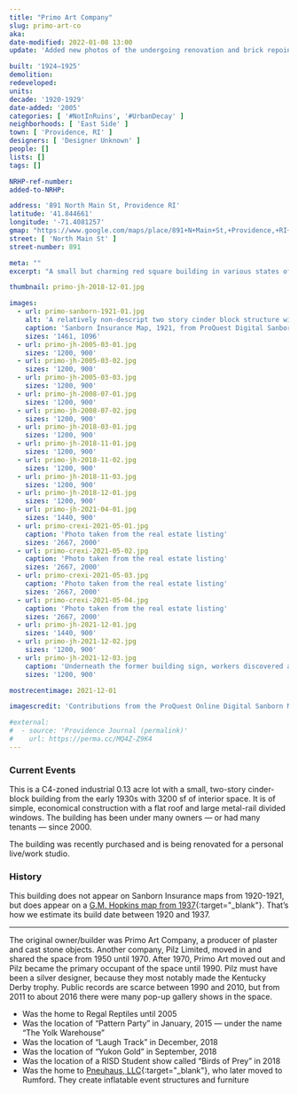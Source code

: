 ```yaml
---
title: "Primo Art Company"
slug: primo-art-co
aka:
date-modified: 2022-01-08 13:00
update: 'Added new photos of the undergoing renovation and brick repointing work'

built: '1924–1925'
demolition:
redeveloped:
units:
decade: '1920-1929'
date-added: '2005'
categories: [ '#NotInRuins', '#UrbanDecay' ]
neighborhoods: [ 'East Side' ]
town: [ 'Providence, RI' ]
designers: [ 'Designer Unknown' ]
people: []
lists: []
tags: []

NRHP-ref-number:
added-to-NRHP:

address: '891 North Main St, Providence RI'
latitude: '41.844661'
longitude: '-71.4081257'
gmap: "https://www.google.com/maps/place/891+N+Main+St,+Providence,+RI+02904/@41.844661,-71.4081257,17z/data=!3m1!4b1!4m5!3m4!1s0x89e444dd86c3ec23:0xb49a0247e4eefd7a!8m2!3d41.844661!4d-71.405937"
street: [ 'North Main St' ]
street-number: 891

meta: ""
excerpt: "A small but charming red square building in various states of repair and neglect over the years"

thumbnail: primo-jh-2018-12-01.jpg

images:
  - url: primo-sanborn-1921-01.jpg
    alt: 'A relatively non-descript two story cinder block structure with large second-story, steel frame windows. No ornamentation aside from a hand-painted sign on the middle of the facade reading “891 North Main Street”. First floor window opening have all been bricked in.'
    caption: 'Sanborn Insurance Map, 1921, from ProQuest Digital Sanborn Maps via the Providence Public Library'
    sizes: '1461, 1096'
  - url: primo-jh-2005-03-01.jpg
    sizes: '1200, 900'
  - url: primo-jh-2005-03-02.jpg
    sizes: '1200, 900'
  - url: primo-jh-2005-03-03.jpg
    sizes: '1200, 900'
  - url: primo-jh-2008-07-01.jpg
    sizes: '1200, 900'
  - url: primo-jh-2008-07-02.jpg
    sizes: '1200, 900'
  - url: primo-jh-2018-03-01.jpg
    sizes: '1200, 900'
  - url: primo-jh-2018-11-01.jpg
    sizes: '1200, 900'
  - url: primo-jh-2018-11-02.jpg
    sizes: '1200, 900'
  - url: primo-jh-2018-11-03.jpg
    sizes: '1200, 900'
  - url: primo-jh-2018-12-01.jpg
    sizes: '1200, 900'
  - url: primo-jh-2021-04-01.jpg
    sizes: '1440, 900'
  - url: primo-crexi-2021-05-01.jpg
    caption: 'Photo taken from the real estate listing'
    sizes: '2667, 2000'
  - url: primo-crexi-2021-05-02.jpg
    caption: 'Photo taken from the real estate listing'
    sizes: '2667, 2000'
  - url: primo-crexi-2021-05-03.jpg
    caption: 'Photo taken from the real estate listing'
    sizes: '2667, 2000'
  - url: primo-crexi-2021-05-04.jpg
    caption: 'Photo taken from the real estate listing'
    sizes: '2667, 2000'
  - url: primo-jh-2021-12-01.jpg
    sizes: '1440, 900'
  - url: primo-jh-2021-12-02.jpg
    sizes: '1200, 900'
  - url: primo-jh-2021-12-03.jpg
    caption: 'Underneath the former building sign, workers discovered a lovely cast stone art-deco-style sign for Primo Art Co.'
    sizes: '1200, 900'

mostrecentimage: 2021-12-01

imagescredit: 'Contributions from the ProQuest Online Digital Sanborn Map collection and the real estate listing (2021)'

#external:
#  - source: 'Providence Journal (permalink)'
#    url: https://perma.cc/MQ4Z-Z9K4
---
```


### Current Events

This is a C4-zoned industrial 0.13 acre lot with a small, two-story cinder-block building from the early 1930s with 3200 sf of interior space. It is of simple, economical construction with a flat roof and large metal-rail divided windows. The building has been under many owners — or had many tenants — since 2000.

The building was recently purchased and is being renovated for a personal live/work studio. 


### History

This building does not appear on Sanborn Insurance maps from 1920-1921, but does appear on a [G.M. Hopkins map from 1937](//www.historicmapworks.com/Map/US/895481/Plate+024/Providence+1937/Rhode+Island/){:target="_blank"}. That’s how we estimate its build date between 1920 and 1937.

***

The original owner/builder was Primo Art Company, a producer of plaster and cast stone objects. Another company, Pilz Limited, moved in and shared the space from 1950 until 1970. After 1970, Primo Art moved out and Pilz became the primary occupant of the space until 1990. Pilz must have been a silver designer, because they most notably made the Kentucky Derby trophy. Public records are scarce between 1990 and 2010, but from 2011 to about 2016 there were many pop-up gallery shows in the space.

+ Was the home to Regal Reptiles until 2005
+ Was the location of “Pattern Party” in January, 2015 — under the name “The Yolk Warehouse”
+ Was the location of “Laugh Track” in December, 2018
+ Was the location of “Yukon Gold” in September, 2018
+ Was the location of a RISD Student show called “Birds of Prey” in 2018
+ Was the home to [Pneuhaus, LLC](//www.pneu.haus){:target="_blank"}, who later moved to Rumford. They create inflatable event structures and furniture
